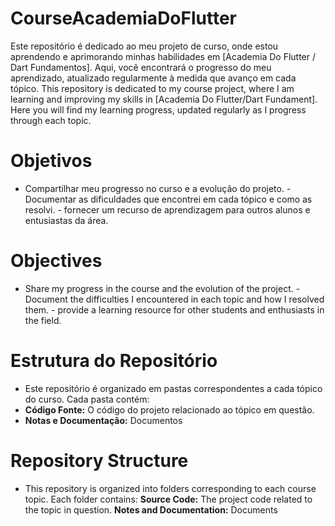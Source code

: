 # CourseAcademiaDoFlutter
Este repositório é dedicado ao meu projeto de curso, onde estou aprendendo e aprimorando minhas habilidades em [Academia Do Flutter / Dart Fundamentos]. Aqui, você encontrará o progresso do meu aprendizado, atualizado regularmente à medida que avanço em cada tópico.
This repository is dedicated to my course project, where I am learning and improving my skills in [Academia Do Flutter/Dart Fundament]. Here you will find my learning progress, updated regularly as I progress through each topic.

 # Objetivos 
 - Compartilhar meu progresso no curso e a evolução do projeto. - Documentar as dificuldades que encontrei em cada tópico e como as resolvi. - fornecer um recurso de aprendizagem para outros alunos e entusiastas da área.
 # Objectives 
 - Share my progress in the course and the evolution of the project. - Document the difficulties I encountered in each topic and how I resolved them. - provide a learning resource for other students and enthusiasts in the field.
 # Estrutura do Repositório 
 - Este repositório é organizado em pastas correspondentes a cada tópico do curso. Cada pasta contém: 
 - **Código Fonte:** O código do projeto relacionado ao tópico em questão.
 - **Notas e Documentação:** Documentos

 # Repository Structure 
 - This repository is organized into folders corresponding to each course topic. Each folder contains:
 **Source Code:** The project code related to the topic in question.
 **Notes and Documentation:** Documents
 
